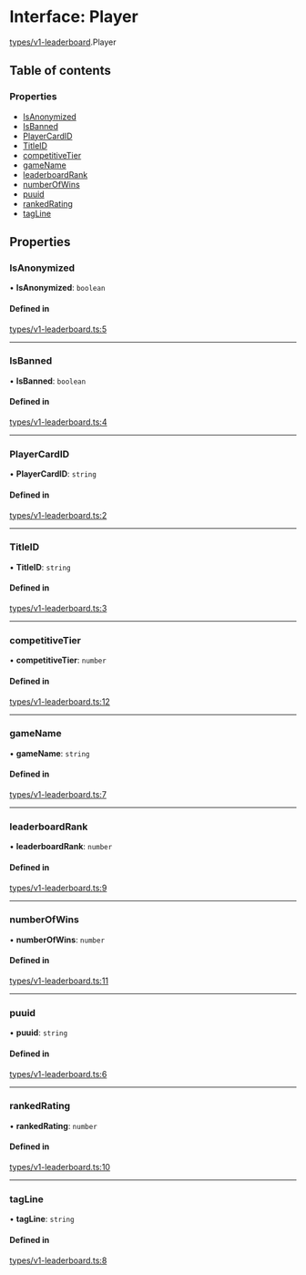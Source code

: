 # Interface: Player

[types/v1-leaderboard](../modules/types_v1_leaderboard.md).Player

## Table of contents

### Properties

- [IsAnonymized](types_v1_leaderboard.Player.md#isanonymized)
- [IsBanned](types_v1_leaderboard.Player.md#isbanned)
- [PlayerCardID](types_v1_leaderboard.Player.md#playercardid)
- [TitleID](types_v1_leaderboard.Player.md#titleid)
- [competitiveTier](types_v1_leaderboard.Player.md#competitivetier)
- [gameName](types_v1_leaderboard.Player.md#gamename)
- [leaderboardRank](types_v1_leaderboard.Player.md#leaderboardrank)
- [numberOfWins](types_v1_leaderboard.Player.md#numberofwins)
- [puuid](types_v1_leaderboard.Player.md#puuid)
- [rankedRating](types_v1_leaderboard.Player.md#rankedrating)
- [tagLine](types_v1_leaderboard.Player.md#tagline)

## Properties

### IsAnonymized

• **IsAnonymized**: `boolean`

#### Defined in

[types/v1-leaderboard.ts:5](https://github.com/jameslinimk/unofficial-valorant-api/blob/1def087/package/src/types/v1-leaderboard.ts#L5)

___

### IsBanned

• **IsBanned**: `boolean`

#### Defined in

[types/v1-leaderboard.ts:4](https://github.com/jameslinimk/unofficial-valorant-api/blob/1def087/package/src/types/v1-leaderboard.ts#L4)

___

### PlayerCardID

• **PlayerCardID**: `string`

#### Defined in

[types/v1-leaderboard.ts:2](https://github.com/jameslinimk/unofficial-valorant-api/blob/1def087/package/src/types/v1-leaderboard.ts#L2)

___

### TitleID

• **TitleID**: `string`

#### Defined in

[types/v1-leaderboard.ts:3](https://github.com/jameslinimk/unofficial-valorant-api/blob/1def087/package/src/types/v1-leaderboard.ts#L3)

___

### competitiveTier

• **competitiveTier**: `number`

#### Defined in

[types/v1-leaderboard.ts:12](https://github.com/jameslinimk/unofficial-valorant-api/blob/1def087/package/src/types/v1-leaderboard.ts#L12)

___

### gameName

• **gameName**: `string`

#### Defined in

[types/v1-leaderboard.ts:7](https://github.com/jameslinimk/unofficial-valorant-api/blob/1def087/package/src/types/v1-leaderboard.ts#L7)

___

### leaderboardRank

• **leaderboardRank**: `number`

#### Defined in

[types/v1-leaderboard.ts:9](https://github.com/jameslinimk/unofficial-valorant-api/blob/1def087/package/src/types/v1-leaderboard.ts#L9)

___

### numberOfWins

• **numberOfWins**: `number`

#### Defined in

[types/v1-leaderboard.ts:11](https://github.com/jameslinimk/unofficial-valorant-api/blob/1def087/package/src/types/v1-leaderboard.ts#L11)

___

### puuid

• **puuid**: `string`

#### Defined in

[types/v1-leaderboard.ts:6](https://github.com/jameslinimk/unofficial-valorant-api/blob/1def087/package/src/types/v1-leaderboard.ts#L6)

___

### rankedRating

• **rankedRating**: `number`

#### Defined in

[types/v1-leaderboard.ts:10](https://github.com/jameslinimk/unofficial-valorant-api/blob/1def087/package/src/types/v1-leaderboard.ts#L10)

___

### tagLine

• **tagLine**: `string`

#### Defined in

[types/v1-leaderboard.ts:8](https://github.com/jameslinimk/unofficial-valorant-api/blob/1def087/package/src/types/v1-leaderboard.ts#L8)
